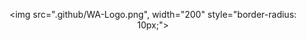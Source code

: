   <div align="center">
    <img src=".github/WA-Logo.png", width="200" style="border-radius: 10px;">
</div>

